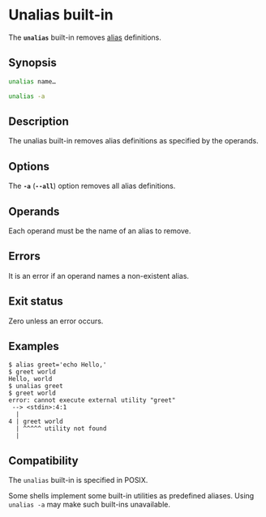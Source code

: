 # Unalias built-in

The **`unalias`** built-in removes [alias](../language/aliases.md) definitions.

## Synopsis

```sh
unalias name…
```

```sh
unalias -a
```

## Description

The unalias built-in removes alias definitions as specified by the operands.

## Options

The **`-a`** (**`--all`**) option removes all alias definitions.

## Operands

Each operand must be the name of an alias to remove.

## Errors

It is an error if an operand names a non-existent alias.

## Exit status

Zero unless an error occurs.

## Examples

```shell
$ alias greet='echo Hello,'
$ greet world
Hello, world
$ unalias greet
$ greet world
error: cannot execute external utility "greet"
 --> <stdin>:4:1
  |
4 | greet world
  | ^^^^^ utility not found
  |
```

## Compatibility

The `unalias` built-in is specified in POSIX.

Some shells implement some built-in utilities as predefined aliases. Using `unalias -a` may make such built-ins unavailable.
